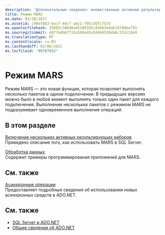 ```yaml
---
description: 'Дополнительные сведения: множественные активные результирующие наборы (MARS)'
title: Режим MARS
ms.date: 03/30/2017
ms.assetid: c90ef863-bac7-44cf-adc1-f05c36fcf57d
ms.openlocfilehash: 25682c58bd8ad51803d5c844b344a61d79dbe791
ms.sourcegitcommit: ddf7edb67715a5b9a45e3dd44536dabc153c1de0
ms.translationtype: MT
ms.contentlocale: ru-RU
ms.lasthandoff: 02/06/2021
ms.locfileid: "99767652"
---
```

# <a name="multiple-active-result-sets-mars"></a>Режим MARS

Режим MARS — это новая функция, которая позволяет выполнять несколько пакетов в одном подключении. В предыдущих версиях можно было в любой момент выполнять только один пакет для каждого подключения. Выполнение нескольких пакетов с режимом MARS не подразумевает одновременное выполнение операций.  
  
## <a name="in-this-section"></a>В этом разделе  

 [Включение нескольких активных результирующих наборов](enabling-multiple-active-result-sets.md)  
 Приведено описание того, как использовать MARS в SQL Server.  
  
 [Обработка данных](manipulating-data.md)  
 Содержит примеры программирования приложений для MARS.  
  
## <a name="related-sections"></a>См. также  

 [Асинхронные операции](asynchronous-operations.md)  
 Предоставляет подробные сведения об использовании новых асинхронных средств в ADO.NET.  
  
## <a name="see-also"></a>См. также

- [SQL Server и ADO.NET](index.md)
- [Общие сведения об ADO.NET](../ado-net-overview.md)
